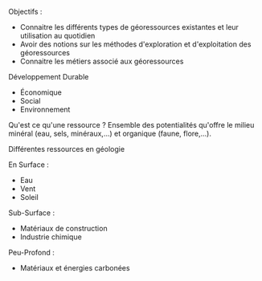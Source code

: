 
Objectifs : 
- Connaitre les différents types de géoressources existantes et leur utilisation au quotidien
- Avoir des notions sur les méthodes d'exploration et d'exploitation des géoressources
- Connaitre les métiers associé aux géoressources 


Développement Durable 
- Économique 
- Social
- Environnement 

Qu'est ce qu'une ressource ?
Ensemble des potentialités qu'offre le milieu minéral (eau, sels, minéraux,...) et organique (faune, flore,...).


Différentes ressources en géologie 

En Surface : 
- Eau 
- Vent 
- Soleil

Sub-Surface :
- Matériaux de construction
- Industrie chimique

Peu-Profond :
- Matériaux et énergies carbonées 

